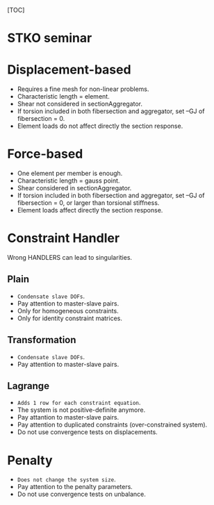 [TOC]


STKO seminar
====

# Displacement-based
* Requires a fine mesh for non-linear problems.
* Characteristic length = element.
* Shear not considered in sectionAggregator.
* If torsion included in both fibersection and aggregator, set –GJ of fibersection = 0.
* Element loads do not affect directly the section response.

# Force-based
* One element per member is enough.
* Characteristic length = gauss point.
* Shear considered in sectionAggregator.
* If torsion included in both fibersection and aggregator, set –GJ of fibersection = 0, or larger than torsional stiffness.
* Element loads affect directly the section response.

# Constraint Handler
Wrong HANDLERS can lead to singularities.

## Plain
* ```Condensate slave DOFs```.
* Pay attention to master-slave pairs.
* Only for homogeneous constraints.
* Only for identity constraint matrices.

## Transformation
* ```Condensate slave DOFs```.
* Pay attention to master-slave pairs.

## Lagrange
* ```Adds 1 row for each constraint equation```.
* The system is not positive-definite anymore.
* Pay attantion to master-slave pairs.
* Pay attention to duplicated constraints (over-constrained system).
* Do not use convergence tests on displacements.

# Penalty
* ```Does not change the system size```.
* Pay attention to the penalty parameters.
* Do not use convergence tests on unbalance.
